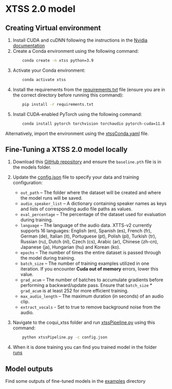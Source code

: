 # XTSS 2.0 model

## Creating Virtual environment
1. Install CUDA and cuDNN following the instructions in the [Nvidia documentation](https://docs.nvidia.com/deeplearning/cudnn/install-guide/index.html#install-windows)
2. Create a Conda environment using the following command:
    ```bash
        conda create -n xtss python=3.9
    ```
3. Activate your Conda environment:
    ```bash
        conda activate xtss
    ```
4. Install the requirements from the [requirements.txt](requirements.txt) file (ensure you are in the correct directory before running this command):
    ```bash
        pip install -r requirements.txt
    ```
5. Install CUDA-enabled PyTorch using the following command:
    ```bash
        conda install pytorch torchvision torchaudio pytorch-cuda=11.8 -c pytorch -c nvidia
    ```

Alternatively, import the environment using the [xtssConda.yaml](xtssConda.yaml) file.

## Fine-Tuning a XTSS 2.0 model locally

1. Download this [GitHub repository](https://github.com/tsurumeso/vocal-remover/releases/tag/v5.1.0) and ensure the `baseline.pth` file is in the models folder.
2. Update the [config.json](config.json) file to specify your data and training configuration: 
    - `out_path` – The folder where the dataset will be created and where the model runs will be saved.
    - `audio_speaker_list` – A dictionary containing speaker names as keys and lists of corresponding audio file paths as values.
    - `eval_percentage` – The percentage of the dataset used for evaluation during training.
    - `language` – The language of the audio data. XTTS-v2 currently supports 16 languages: English (en), Spanish (es), French (fr), German (de), Italian (it), Portuguese (pt), Polish (pl), Turkish (tr), Russian (ru), Dutch (nl), Czech (cs), Arabic (ar), Chinese (zh-cn), Japanese (ja), Hungarian (hu) and Korean (ko).
    - `epochs` – The number of times the entire dataset is passed through the model during training.
    - `batch_size` – The number of training examples utilized in one iteration. If you encounter  **Cuda out of memory** errors, lower this value. 
    - `grad_acum` – The number of batches to accumulate gradients before performing a backward/update pass. Ensure that `batch_size` * `grad_acum` is at least 252 for more efficient training.
    - `max_audio_length` – The maximum duration (in seconds) of an audio clip.
    - `extract_vocals` - Set to true to remove background noise from the audio.

3. Navigate to the coqui_xtss folder and run [xtssPipeline.py](xtssPipeline.py) using this command:
    ```bash
        python xtssPipeline.py -c config.json
    ```

4. When it is done training you can find you trained model in the folder [runs](runs/)

## Model outputs

Find some outputs of fine-tuned models in the [examples](examples/) directory